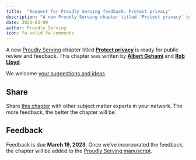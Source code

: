 ```yaml
---
title:  "Request for Proudly Serving feedback: Protect privacy"
description: "A new Proudly Serving chapter titled 'Protect privacy' by Albert Gehami and Rob Lloyd is ready for public review and feedback."
date: 2023-03-09
author: Proudly Serving
icon: fa-solid fa-comments
---
```


A new [Proudly Serving](/) chapter titled **[Protect privacy](/contents/protect-privacy)** is ready for public review and feedback. This chapter was written by **[Albert Gehami](/people/albert-gehami)** and **[Rob Lloyd](/people/rob-lloyd)**.

We welcome [your suggestions and ideas](/contents/protect-privacy).

## Share

Share [this chapter](/contents/protect-privacy) with other subject matter experts in your network. The more feedback, the better the chapter will be.

## Feedback

Feedback is due **March 19, 2023**. Once we’ve incorporated the feedback, the chapter will be added to the [Proudly Serving manuscript](/manuscript/).

